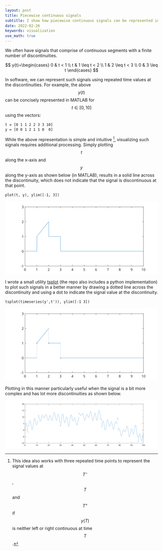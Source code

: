 ```yaml
---
layout: post
title: Piecewise continuous signals
subtitle: I show how piecewise continuous signals can be represented in software and how to visualize them.
date: 2022-02-26
keywords: visualization
use_math: true
---
```


We often have signals that comprise of continuous segments with a finite number of discontinuities.

$$
y(t)=\begin{cases}
0 & t < 1 \\
t & 1 \leq t < 2 \\
1 & 2 \leq t < 3 \\
0 & 3 \leq t
\end{cases}
$$

In software, we can represent such signals using repeated time values at the discontinuities. For example, the above $$y(t)$$ can be concisely represented in MATLAB for $$t\in[0,10]$$ using the vectors:
```
t = [0 1 1 2 2 3 3 10]
y = [0 0 1 2 1 1 0  0]
```
While the above representation is simple and intuitive [^1], visualizing such signals requires additional processing. Simply plotting $$t$$ along the x-axis and $$y$$ along the y-axis as shown below (in MATLAB), results in a solid line across the discontinuity, which does not indicate that the signal is discontinuous at that point.
```
plot(t, y), ylim([-1, 3])
```

<p align="center">
  <img src="/images/tsplot_img1.svg">
</p>

I wrote a small utility [tsplot](https://github.com/muraliyeddanapudi/tsplot) (the repo also includes a python implementation) to plot such signals in a better manner by drawing a dotted line across the discontinuity and using a dot to indicate the signal value at the discontinuity.
```
tsplot(timeseries(y',t')), ylim([-1 3])
```
<p align="center">
  <img src="/images/tsplot_img2.svg">
</p>

Plotting in this manner particularly useful when the signal is a bit more complex and has lot more discontinuities as shown below.
<p align="center">
  <img src="/images/tsplot_img3.svg">
</p>

[^1]: This idea also works with three repeated time points to represent the signal values at $$T^-$$, $$T$$ and $$T^+$$ if $$y(T)$$ is neither left or right continuous at time $$T$$.